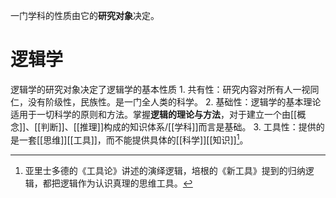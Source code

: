 一门学科的性质由它的**研究对象**决定。

# 逻辑学
逻辑学的研究对象决定了逻辑学的基本性质
	1. 共有性：研究内容对所有人一视同仁，没有阶级性，民族性。是一门全人类的科学。
	2. 基础性：逻辑学的基本理论适用于一切科学的原则和方法。掌握**逻辑的理论与方法**，对于建立一个由[[概念]]、[[判断]]、[[推理]]构成的知识体系/[[学科]]而言是基础。
	3. 工具性：提供的是一套[[思维]][[工具]]，而不能提供具体的[[科学]][[知识]][^1]。

[^1]: 亚里士多德的《工具论》讲述的演绎逻辑，培根的《新工具》提到的归纳逻辑，都把逻辑作为认识真理的思维工具。